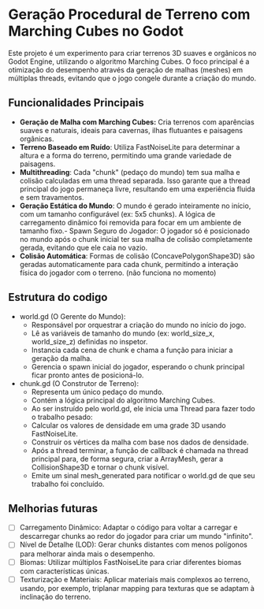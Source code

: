 # Geração Procedural de Terreno com Marching Cubes no Godot

Este projeto é um experimento para criar terrenos 3D suaves e orgânicos no Godot Engine, utilizando o algoritmo Marching Cubes. O foco principal é a otimização do desempenho através da geração de malhas (meshes) em múltiplas threads, evitando que o jogo congele durante a criação do mundo.

## Funcionalidades Principais
- **Geração de Malha com Marching Cubes:** Cria terrenos com aparências suaves e naturais, ideais para cavernas, ilhas flutuantes e paisagens orgânicas.
- **Terreno Baseado em Ruído**: Utiliza FastNoiseLite para determinar a altura e a forma do terreno, permitindo uma grande variedade de paisagens.
- **Multithreading**: Cada "chunk" (pedaço do mundo) tem sua malha e colisão calculadas em uma thread separada. Isso garante que a thread principal do jogo permaneça livre, resultando em uma experiência fluida e sem travamentos.
- **Geração Estática do Mundo**: O mundo é gerado inteiramente no início, com um tamanho configurável (ex: 5x5 chunks). A lógica de carregamento dinâmico foi removida para focar em um ambiente de tamanho fixo.- Spawn Seguro do Jogador: O jogador só é posicionado no mundo após o chunk inicial ter sua malha de colisão completamente gerada, evitando que ele caia no vazio.
- **Colisão Automática**: Formas de colisão (ConcavePolygonShape3D) são geradas automaticamente para cada chunk, permitindo a interação física do jogador com o terreno. (não funciona no momento)

## Estrutura do codigo
- world.gd (O Gerente do Mundo):
    - Responsável por orquestrar a criação do mundo no início do jogo.
    - Lê as variáveis de tamanho do mundo (ex: world_size_x, world_size_z) definidas no inspetor.
    - Instancia cada cena de chunk e chama a função para iniciar a geração da malha.
    - Gerencia o spawn inicial do jogador, esperando o chunk principal ficar pronto antes de posicioná-lo.
- chunk.gd (O Construtor de Terreno):
    - Representa um único pedaço do mundo.
    - Contém a lógica principal do algoritmo Marching Cubes.
    - Ao ser instruído pelo world.gd, ele inicia uma Thread para fazer todo o trabalho pesado:
    - Calcular os valores de densidade em uma grade 3D usando FastNoiseLite.
    - Construir os vértices da malha com base nos dados de densidade.
    - Após a thread terminar, a função de callback é chamada na thread principal para, de forma segura, criar a ArrayMesh, gerar a CollisionShape3D e tornar o chunk visível.
    - Emite um sinal mesh_generated para notificar o world.gd de que seu trabalho foi concluído.

## Melhorias futuras
- [ ] Carregamento Dinâmico: Adaptar o código para voltar a carregar e descarregar chunks ao redor do jogador para criar um mundo "infinito".
- [ ] Nível de Detalhe (LOD): Gerar chunks distantes com menos polígonos para melhorar ainda mais o desempenho.
- [ ] Biomas: Utilizar múltiplos FastNoiseLite para criar diferentes biomas com características únicas.
- [ ] Texturização e Materiais: Aplicar materiais mais complexos ao terreno, usando, por exemplo, triplanar mapping para texturas que se adaptam à inclinação do terreno.
